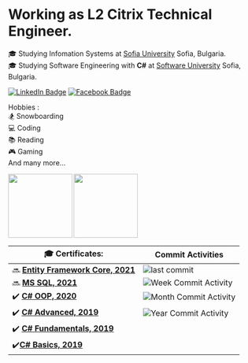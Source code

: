 # Working as L2 Citrix Technical Engineer.  
🎓 Studying Infomation Systems at [Sofia University](https://www.uni-sofia.bg/) Sofia, Bulgaria.   
🎓 Studying Software Engineering with **C#** at [Software University](https://softuni.bg/) Sofia,  Bulgaria.  


[![LinkedIn Badge](https://img.shields.io/badge/Milen_Dinev-0077B5?style=for-the-badge&logo=linkedin&logoColor=white&link=https://www.linkedin.com/in/dinevmilen/)](https://www.linkedin.com/in/dinevmilen/) 
 [![Facebook Badge](https://img.shields.io/badge/Milen_Dinev-1877F2?style=for-the-badge&logo=facebook&logoColor=white&link=https://www.facebook.com/mmdinev/)](https://www.facebook.com/mmdinev/) 
 
Hobbies :  
🏂 Snowboarding    
💻 Coding          
📚 Reading  
🎮 Gaming  
And many more...  


 <img height="130" align="left" src="https://github-readme-stats.vercel.app/api?username=MilenDinev&count_private=true&theme=tokyonight&hide=prs&show_icons=true" />
 <img height="130" src="https://github-readme-stats.vercel.app/api/top-langs/?username=MilenDinev&layout=compact&theme=tokyonight" />


 🎓 Certificates: | Commit Activities |
| --- | --- |
| :soon: [**Entity Framework Core, 2021**](https://softuni.bg/trainings/3221/entity-framework-core-february-2021)| ![last commit](https://img.shields.io/github/last-commit/MilenDinev/Soft-Uni?style=for-the-badge)|
| :soon: [**MS SQL, 2021**](https://softuni.bg/trainings/3272/ms-sql-january-2021)| ![Week Commit Activity](https://img.shields.io/github/commit-activity/w/MilenDinev/Soft-Uni?style=for-the-badge)| 
| :heavy_check_mark: [**C# OOP, 2020**](https://softuni.bg/certificates/details/95853/299faa8e)| ![Month Commit Activity](https://img.shields.io/github/commit-activity/m/MilenDinev/Soft-Uni?style=for-the-badge)|
 | :heavy_check_mark: [**C# Advanced, 2019**](https://softuni.bg/certificates/details/72238/e49d52e8) | ![Year Commit Activity](https://img.shields.io/github/commit-activity/y/MilenDinev/Soft-Uni?style=for-the-badge)|  
| :heavy_check_mark: [**C# Fundamentals, 2019**](https://softuni.bg/certificates/details/69264/84b42035)| 
|:heavy_check_mark:[**C# Basics, 2019**](https://softuni.bg/certificates/details/63299/ec291923)| 




